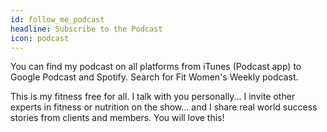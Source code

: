 ```yaml
---
id: follow_me_podcast
headline: Subscribe to the Podcast
icon: podcast
---
```


You can find my podcast on all platforms from iTunes (Podcast app) to Google Podcast and Spotify. Search for Fit Women's Weekly podcast.

This is my fitness free for all. I talk with you personally... I invite other experts in fitness or nutrition on the show... and I share real world success stories from clients and members. You will love this!
